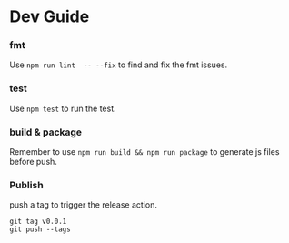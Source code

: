 # Dev Guide

### fmt

Use `npm run lint  -- --fix` to find and fix the fmt issues.

### test

Use `npm test` to run the test.

### build & package

Remember to use `npm run build && npm run package` to generate js files before push.

### Publish

push a tag to trigger the release action.

```
git tag v0.0.1
git push --tags
```